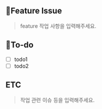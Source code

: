 ## 📌Feature Issue
> feature 작업 사항을 입력해주세요.
## 📝To-do
- [ ] todo1
- [ ] todo2

## ETC
> 작업 관련 이슈 등을 입력해주세요.
